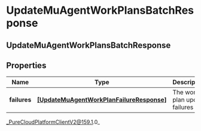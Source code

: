 # UpdateMuAgentWorkPlansBatchResponse

## UpdateMuAgentWorkPlansBatchResponse

## Properties

|Name | Type | Description | Notes|
|------------ | ------------- | ------------- | -------------|
| **failures** | [**[UpdateMuAgentWorkPlanFailureResponse]**](UpdateMuAgentWorkPlanFailureResponse) | The work plan update failures | |



_PureCloudPlatformClientV2@159.1.0_
